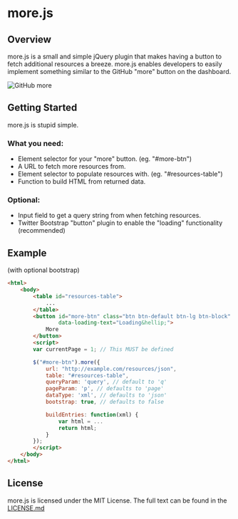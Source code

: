 # more.js

## Overview

more.js is a small and simple jQuery plugin that makes having a button to fetch additional resources a breeze. more.js
enables developers to easily implement something similar to the GitHub "more" button on the dashboard.

![GitHub more](http://i.imgur.com/psjMfQH.png)

## Getting Started

more.js is stupid simple. 

### What you need:

* Element selector for your "more" button. (eg. "#more-btn")
* A URL to fetch more resources from.
* Element selector to populate resources with. (eg. "#resources-table")
* Function to build HTML from returned data.

### Optional:

* Input field to get a query string from when fetching resources.
* Twitter Bootstrap "button" plugin to enable the "loading" functionality (recommended)

## Example

(with optional bootstrap)

```html
<html>
    <body>
        <table id="resources-table">
            ...
        </table>
        <button id="more-btn" class="btn btn-default btn-lg btn-block" 
                data-loading-text="Loading&hellip;">
            More
        </button>
        <script>
        var currentPage = 1; // This MUST be defined

        $("#more-btn").more({
            url: "http://example.com/resources/json",
            table: "#resources-table",
            queryParam: 'query', // default to 'q'
            pageParam: 'p', // defaults to 'page'
            dataType: 'xml', // defaults to 'json'
            bootstrap: true, // defaults to false

            buildEntries: function(xml) {
                var html = ...
                return html;
            }
        });
        </script>
    </body>
</html>
```

## License

more.js is licensed under the MIT License. The full text can be found in the [LICENSE.md](LICENSE.md)
